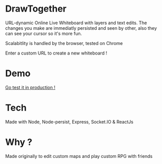 # DrawTogether

URL-dynamic Online Live Whiteboard with layers and text edits. The changes you make are immediatly persisted and seen by other, also they can see your cursor so it's more fun. 

Scalabitlity is handled by the browser, tested on Chrome

Enter a custom URL to create a new whiteboard !

# Demo 

[Go test it in production !](https://draw.hosh.it/Demo)

# Tech

Made with Node, Node-persist, Express, Socket.IO & ReactJs

# Why ?

Made originally to edit custom maps and play custom RPG with friends

